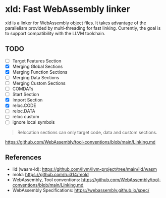 # xld: Fast WebAssembly linker

xld is a linker for WebAssembly object files.
It takes advantage of the parallelism provided by multi-threading for fast linking. Currently, the goal is to support compatibility with the LLVM toolchain.

## TODO
- [ ] Target Features Section
- [x] Merging Global Sections
- [x] Merging Function Sections
- [ ] Merging Data Sections
- [ ] Merging Custom Sections
- [ ] COMDATs
- [ ] Start Section
- [x] Import Section
- [x] reloc.CODE
- [ ] reloc.DATA
- [ ] reloc custom
- [ ] ignore local symbols

> Relocation sections can only target code, data and custom sections.

https://github.com/WebAssembly/tool-conventions/blob/main/Linking.md

## References

- lld (wasm-ld): https://github.com/llvm/llvm-project/tree/main/lld/wasm
- mold: https://github.com/rui314/mold
- WebAssembly, Tool conventions: https://github.com/WebAssembly/tool-conventions/blob/main/Linking.md
- WebAssembly Specifications: https://webassembly.github.io/spec/
